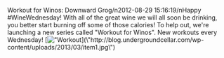 Workout for Winos: Downward Grog/n2012-08-29 15:16:19/nHappy #WineWednesday! With all of the great wine we will all soon be drinking, you better start burning off some of those calories! To help out, we\'re launching a new series called \"Workout for Winos\". New workouts every Wednesday! [![\"Workout](\"http://blog.undergroundcellar.com/wp-content/uploads/2013/03/item1.jpg\")](\"http://blog.undergroundcellar.com/wp-content/uploads/2013/03/item1.jpg\")